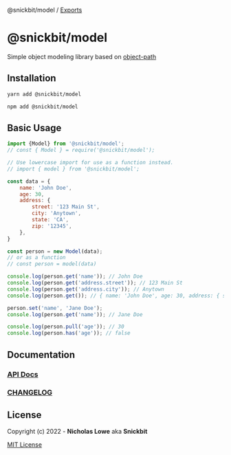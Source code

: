 @snickbit/model / [Exports](modules.md)

# @snickbit/model

<!--START_SECTION:readmes-description-->

Simple object modeling library based on [object-path](https://github.com/mariocasciaro/object-path)

<!--END_SECTION:readmes-description-->

## Installation

```bash
yarn add @snickbit/model
```

```bash
npm add @snickbit/model
```

## Basic Usage

```js
import {Model} from '@snickbit/model';
// const { Model } = require('@snickbit/model');

// Use lowercase import for use as a function instead.
// import { model } from '@snickbit/model';

const data = {
	name: 'John Doe',
	age: 30,
	address: {
		street: '123 Main St',
		city: 'Anytown',
		state: 'CA',
		zip: '12345',
	},
}

const person = new Model(data);
// or as a function
// const person = model(data)

console.log(person.get('name')); // John Doe
console.log(person.get('address.street')); // 123 Main St
console.log(person.get('address.city')); // Anytown
console.log(person.get()); // { name: 'John Doe', age: 30, address: { street: '123 Main St', city: 'Anytown', state: 'CA', zip: '12345' } }

person.set('name', 'Jane Doe');
console.log(person.get('name')); // Jane Doe

console.log(person.pull('age')); // 30
console.log(person.has('age')); // false
```

## Documentation

### [API Docs](./docs/README.md)

### [CHANGELOG](CHANGELOG.md)

## License

Copyright (c) 2022 - **Nicholas Lowe** aka **Snickbit**

[MIT License](../../LICENSE)
